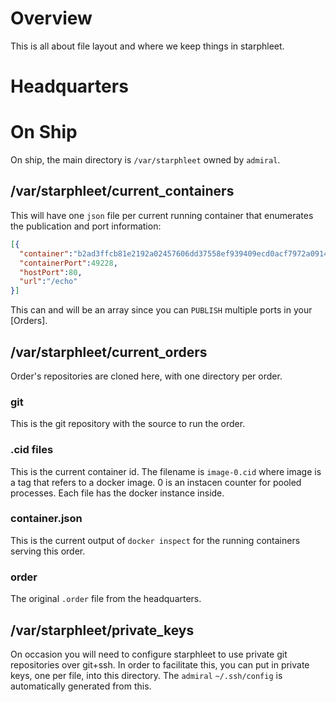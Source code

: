 # Overview
This is all about file layout and where we keep things in starphleet.

# Headquarters

# On Ship
On ship, the main directory is `/var/starphleet` owned by `admiral`.

## /var/starphleet/current_containers
This will have one `json` file per current running container that
enumerates the publication and port information:

```json
[{
  "container":"b2ad3ffcb81e2192a02457606dd37558ef939409ecd0acf7972a09145dc5c71e",
  "containerPort":49228,
  "hostPort":80,
  "url":"/echo"
}]
```

This can and will be an array since you can `PUBLISH` multiple ports in
your [Orders].

## /var/starphleet/current_orders
Order's repositories are cloned here, with one directory per order.

### git
This is the git repository with the source to run the order.

### .cid files
This is the current container id. The filename is `image-0.cid` where
image is a tag that refers to a docker image. 0 is an instacen counter
for pooled processes. Each file has the docker instance inside.

### container.json
This is the current output of `docker inspect` for the running
containers serving this order.

### order
The original `.order` file from the headquarters.

## /var/starphleet/private_keys
On occasion you will need to configure starphleet to use private git
repositories over git+ssh. In order to facilitate this, you can put in
private keys, one per file, into this directory. The `admiral`
`~/.ssh/config` is automatically generated from this.


